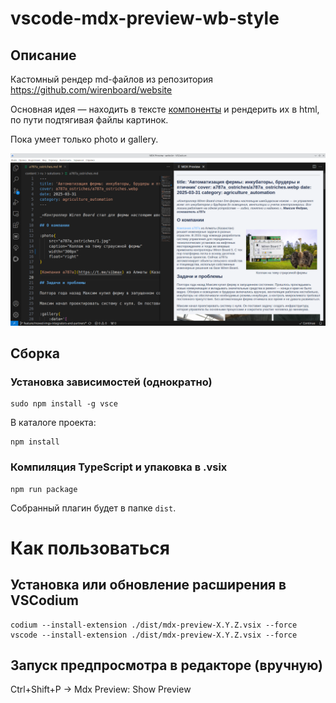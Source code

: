 # vscode-mdx-preview-wb-style
## Описание
Кастомный рендер md-файлов из репозитория https://github.com/wirenboard/website

Основная идея — находить в тексте [компоненты](https://github.com/wirenboard/website/blob/main/doc/components.md) и рендерить их в html, по пути подтягивая файлы картинок.

Пока умеет только photo и gallery.

![изображение](./assets/preview.png)


## Сборка
### Установка зависимостей (однократно)
```
sudo npm install -g vsce
```

В каталоге проекта:
```
npm install
```

### Компиляция TypeScript и упаковка в .vsix
```
npm run package
```
Собранный плагин будет в папке `dist`.

# Как пользоваться
## Установка или обновление расширения в VSCodium
```
codium --install-extension ./dist/mdx-preview-X.Y.Z.vsix --force
vscode --install-extension ./dist/mdx-preview-X.Y.Z.vsix --force
```

## Запуск предпросмотра в редакторе (вручную)

Ctrl+Shift+P → Mdx Preview: Show Preview
